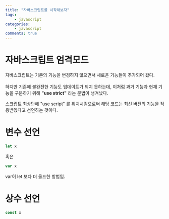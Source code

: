 ```yaml
---
title: "자바스크립트를 시작해보자"
tags: 
    - javascript
categories: 
    - javascript
comments: true
---
```


# 자바스크립트 엄격모드

자바스크립트는 기존의 기능을 변경하지 않으면서 새로운 기능들이 추가되어 왔다.<br/><br/>
하지만 기존에 불완전한 기능도 업데이트가 되지 못하는데, 이처럼 과거 기능과 현재 기능을 구분하기 위해 __"use strict"__ 라는 문법이 생겨났다.

스크립트 최상단에 "use script" 를 위치시킴으로써 해당 코드는 최신 버전의 기능을 적용받겠다고 선언하는 것이다.

# 변수 선언

```js
let x
```

혹은

```js
var x
```

var이 let 보다 더 올드한 방법임.

# 상수 선언

```js
const x
```